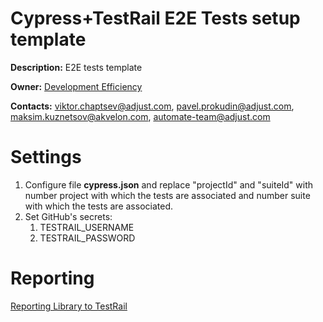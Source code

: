 # Cypress+TestRail E2E Tests setup template

**Description:** E2E tests template

**Owner:** [Development Efficiency](https://github.com/orgs/adjust/teams/development-efficiency)

**Contacts:** viktor.chaptsev@adjust.com, pavel.prokudin@adjust.com, maksim.kuznetsov@akvelon.com, automate-team@adjust.com

# Settings
1. Configure file **cypress.json** and replace "projectId" and "suiteId" with number project with which the tests are associated and number suite with which the tests are associated.
1. Set GitHub's secrets:
    1.  TESTRAIL_USERNAME
    1.  TESTRAIL_PASSWORD


# Reporting
[Reporting Library to TestRail](https://www.npmjs.com/package/cypress-testrail-reporter)
